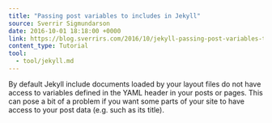 ```yaml
---
title: "Passing post variables to includes in Jekyll"
source: Sverrir Sigmundarson
date: 2016-10-01 18:18:00 +0000
link: https://blog.sverrirs.com/2016/10/jekyll-passing-post-variables-to-includes.html
content_type: Tutorial
tool:
  - tool/jekyll.md
---
```

By default Jekyll include documents loaded by your layout files do not have access to variables defined in the YAML header in your posts or pages. This can pose a bit of a problem if you want some parts of your site to have access to your post data (e.g. such as its title).

